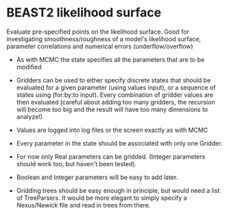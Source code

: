 # BEAST2 likelihood surface

Evaluate pre-specified points on the likelihood surface. Good for investigating smoothness/roughness of a model's likelihood surface, parameter correlations and numerical errors (underflow/overflow)

- As with MCMC the state specifies all the parameters that are to be modified

- Gridders can be used to either specify discrete states that should be evaluated for a given parameter (using values input), or a sequence of states using (for:by:to input). Every combination of gridder values are then evaluated (careful about adding too many gridders, the recursion will become too big and the result will have too many dimensions to analyze!)

- Values are logged into log files or the screen exactly as with MCMC

- Every parameter in the state should be associated with only one Gridder.

- For now only Real parameters can be gridded. (Integer parameters should work too, but haven't been tested).
- Boolean and Integer parameters will be easy to add later.
- Gridding trees should be easy enough in principle, but would need a list of TreeParsers. It would be more elegant to simply specify a Nexus/Newick file and read in trees from there.
